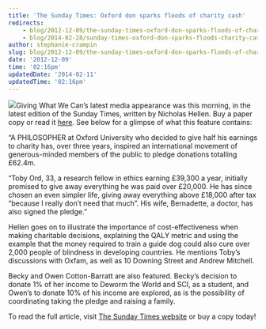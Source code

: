 ```yaml
---
title: 'The Sunday Times: Oxford don sparks floods of charity cash'
redirects:
    - blog/2012-12-09/the-sunday-times-oxford-don-sparks-floods-of-charity-cash
    - blog/2014-02-28/sunday-times-oxford-don-sparks-floods-charity-cash
author: stephanie-crampin
slug: blog/2012-12-09/the-sunday-times-oxford-don-sparks-floods-of-charity-cash
date: '2012-12-09'
time: '02:16pm'
updatedDate: '2014-02-11'
updatedTime: '02:16pm'
---
```

![](/images/uploads/p7_oxf_311587k.jpg)Giving What We Can’s latest media appearance was this morning, in the latest edition of the Sunday Times, written by Nicholas Hellen. Buy a paper copy or read it [here](“http://www.thesundaytimes.co.uk/sto/news/uk_news/People/article1173041.ece”). See below for a glimpse of what this feature contains:

“A PHILOSOPHER at Oxford University who decided to give half his earnings to charity has, over three years, inspired an international movement of generous-minded members of the public to pledge donations totalling £62.4m.

“Toby Ord, 33, a research fellow in ethics earning £39,300 a year, initially promised to give away everything he was paid over £20,000\. He has since chosen an even simpler life, giving away everything above £18,000 after tax “because I really don’t need that much”. His wife, Bernadette, a doctor, has also signed the pledge.”

Hellen goes on to illustrate the importance of cost-effectiveness when making charitable decisions, explaining the QALY metric and using the example that the money required to train a guide dog could also cure over 2,000 people of blindness in developing countries. He mentions Toby’s discussions with Oxfam, as well as 10 Downing Street and Andrew Mitchell.

Becky and Owen Cotton-Barratt are also featured. Becky’s decision to donate 1% of her income to Deworm the World and SCI, as a student, and Owen’s to donate 10% of his income are explored, as is the possibility of coordinating taking the pledge and raising a family.

To read the full article, visit [The Sunday Times website](http://www.thesundaytimes.co.uk/sto/news/uk_news/People/article1173041.ece) or buy a copy today!
